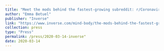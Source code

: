 ```yaml
---
title: "Meet the mods behind the fastest-growing subreddit: r/Coronavirus"
author: "Emma Betuel"
publisher: "Inverse"
link: "https://www.inverse.com/mind-body/the-mods-behind-the-fastest-growing-covid-19-subreddit"
collection: press
type: "Press"
permalink: /press/2020-03-14-inverse"
date: 2020-03-14
---
```


